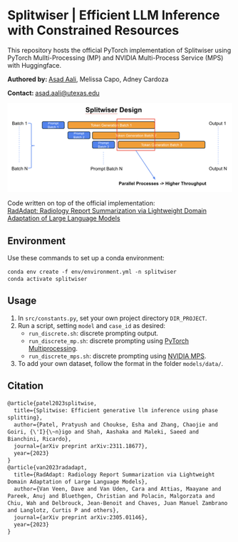# Splitwiser | Efficient LLM Inference with Constrained Resources

This repository hosts the official PyTorch implementation of Splitwiser using PyTorch Mullti-Processing (MP) and NVIDIA Multi-Process Service (MPS) with Huggingface.

<b>Authored by: </b>[Asad Aali](https://asad-aali.github.io/), Melissa Capo, Adney Cardoza<be>

<b>Contact: </b>asad.aali@utexas.edu<br>

<center>

![](figs/splitwiser_design.png)

</center>

Code written on top of the official implementation:<br>
[RadAdapt: Radiology Report Summarization via Lightweight Domain Adaptation of Large Language Models](https://arxiv.org/pdf/2305.01146.pdf)<br>

## Environment
Use these commands to set up a conda environment:
```
conda env create -f env/environment.yml -n splitwiser
conda activate splitwiser
```

## Usage
1. In `src/constants.py`, set your own project directory `DIR_PROJECT`.
2. Run a script, setting `model` and `case_id` as desired:
    - `run_discrete.sh`: discrete prompting output.
    - `run_discrete_mp.sh`: discrete prompting using [PyTorch Multiprocessing](https://pytorch.org/docs/stable/notes/multiprocessing.html).
    - `run_discrete_mps.sh`: discrete prompting using [NVIDIA MPS](https://docs.nvidia.com/deploy/mps/index.html).
4. To add your own dataset, follow the format in the folder `models/data/`.

## Citation
```
@article{patel2023splitwise,
  title={Splitwise: Efficient generative llm inference using phase splitting},
  author={Patel, Pratyush and Choukse, Esha and Zhang, Chaojie and Goiri, {\'I}{\~n}igo and Shah, Aashaka and Maleki, Saeed and Bianchini, Ricardo},
  journal={arXiv preprint arXiv:2311.18677},
  year={2023}
}
@article{van2023radadapt,
  title={RadAdapt: Radiology Report Summarization via Lightweight Domain Adaptation of Large Language Models},
  author={Van Veen, Dave and Van Uden, Cara and Attias, Maayane and Pareek, Anuj and Bluethgen, Christian and Polacin, Malgorzata and Chiu, Wah and Delbrouck, Jean-Benoit and Chaves, Juan Manuel Zambrano and Langlotz, Curtis P and others},
  journal={arXiv preprint arXiv:2305.01146},
  year={2023}
}
```
